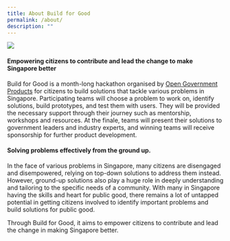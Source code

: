 ```yaml
---
title: About Build for Good
permalink: /about/
description: ""
---
```

![](/images/p%20(165%20of%20243).jpg)
#### **Empowering citizens to contribute and lead the change to make Singapore better**

Build for Good is a month-long hackathon organised by [Open Government Products](open.gov.sg) for citizens to build solutions that tackle various problems in Singapore. Participating teams will choose a problem to work on, identify solutions, build prototypes, and test them with users. They will be provided the necessary support through their journey such as mentorship, workshops and resources. At the finale, teams will present their solutions to government leaders and industry experts, and winning teams will receive sponsorship for further product development.

#### **Solving problems effectively from the ground up.**

In the face of various problems in Singapore, many citizens are disengaged and disempowered, relying on top-down solutions to address them instead. However, ground-up solutions also play a huge role in deeply understanding and tailoring to the specific needs of a community. With many in Singapore having the skills and heart for public good, there remains a lot of untapped potential in getting citizens involved to identify important problems and build solutions for public good.

Through Build for Good, it aims to empower citizens to contribute and lead the change in making Singapore better.
